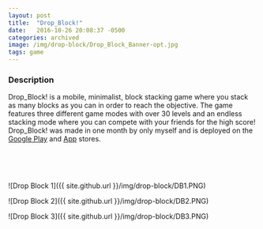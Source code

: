 ```yaml
---
layout: post
title:  "Drop_Block!"
date:   2016-10-26 20:08:37 -0500
categories: archived
image: /img/drop-block/Drop_Block_Banner-opt.jpg
tags: game
---
```

### Description
Drop_Block! is a mobile, minimalist, block stacking game where you stack as many blocks as you can in order to reach the objective. The game features three different game modes with over 30 levels and an endless stacking mode where you can compete with your friends for the high score! Drop_Block! was made in one month by only myself and is deployed on the [Google Play](https://play.google.com/store/apps/details?id=com.Connor_Botts.Drop_Block) and [App](https://itunes.apple.com/us/app/drop-block!/id1149103878?mt=8) stores.

<div style = "height:50px"></div>

![Drop Block 1]({{ site.github.url }}/img/drop-block/DB1.PNG)

![Drop Block 2]({{ site.github.url }}/img/drop-block/DB2.PNG)

![Drop Block 3]({{ site.github.url }}/img/drop-block/DB3.PNG)
